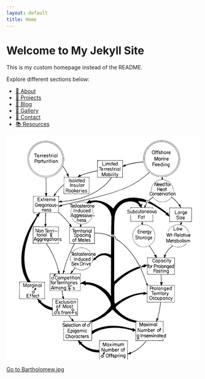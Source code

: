 ```yaml
---
layout: default
title: Home
---
```

# Welcome to My Jekyll Site
This is my custom homepage instead of the README.

Explore different sections below:

- [📄 About](/_pages/about.md/)
- [🚀 Projects](/projects.md/)
- [📝 Blog](/blog/)
- [📸 Gallery](/gallery/)
- [📧 Contact](/contact/)
- [📚 Resources](/resources/)


<div class="widget-container">
  <div class="widget">
    <a href="/_pages/Bartholomew.md/">
      <img src="/assets/Bartholomew.jpg/" alt="Widget Bartholomew" style="max-width: 100%; height: auto;" />
      <p>Go to Bartholomew.jpg</p>
    </a>
  </div>
</div>


